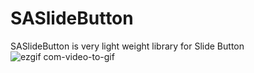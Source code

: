 # SASlideButton
SASlideButton is very light weight library for Slide Button
![ezgif com-video-to-gif](https://user-images.githubusercontent.com/26703994/85229181-10083c00-b406-11ea-9a7b-2b66f7e69bb2.gif)
